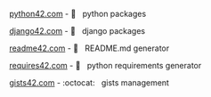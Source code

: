 [python42.com](http://python42.com) - :snake: &nbsp; python packages

[django42.com](http://django42.com) - :snake: &nbsp; django packages

[readme42.com](http://readme42.com) - :book: &nbsp; README.md generator

[requires42.com](http://requires42.com) - :snake: &nbsp; python requirements generator

[gists42.com](http://gists42.com) - :octocat: &nbsp; gists management
